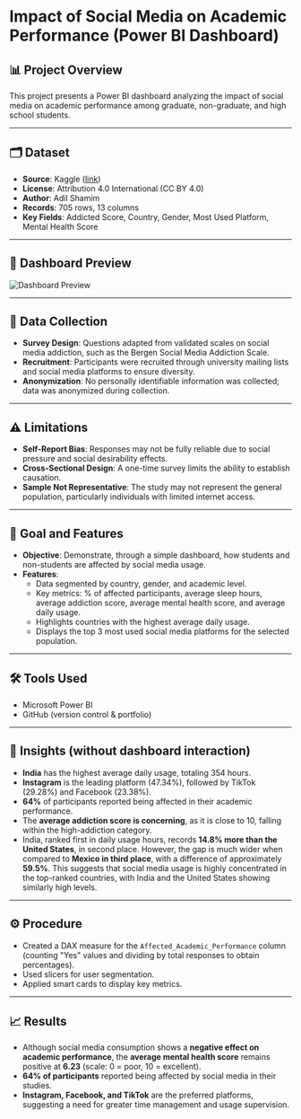 # Impact of Social Media on Academic Performance (Power BI Dashboard)

## 📊 Project Overview
This project presents a Power BI dashboard analyzing the impact of social media on academic performance among graduate, non-graduate, and high school students.

---

## 🗂 Dataset
- **Source**: Kaggle ([link](https://www.kaggle.com/datasets/adilshamim8/social-media-addiction-vs-relationships))  
- **License**: Attribution 4.0 International (CC BY 4.0)  
- **Author**: Adil Shamim  
- **Records**: 705 rows, 13 columns  
- **Key Fields**: Addicted Score, Country, Gender, Most Used Platform, Mental Health Score  

---

## 📸 Dashboard Preview
![Dashboard Preview](`dashboard_preview.png`)

---

## 📑 Data Collection
- **Survey Design**: Questions adapted from validated scales on social media addiction, such as the Bergen Social Media Addiction Scale.  
- **Recruitment**: Participants were recruited through university mailing lists and social media platforms to ensure diversity.  
- **Anonymization**: No personally identifiable information was collected; data was anonymized during collection.  

---

## ⚠️ Limitations
- **Self-Report Bias**: Responses may not be fully reliable due to social pressure and social desirability effects.  
- **Cross-Sectional Design**: A one-time survey limits the ability to establish causation.  
- **Sample Not Representative**: The study may not represent the general population, particularly individuals with limited internet access.  

---

## 🎯 Goal and Features
- **Objective**: Demonstrate, through a simple dashboard, how students and non-students are affected by social media usage.  
- **Features**:  
  - Data segmented by country, gender, and academic level.  
  - Key metrics: % of affected participants, average sleep hours, average addiction score, average mental health score, and average daily usage.  
  - Highlights countries with the highest average daily usage.  
  - Displays the top 3 most used social media platforms for the selected population.  

---

## 🛠 Tools Used
- Microsoft Power BI  
- GitHub (version control & portfolio)  

---

## 🔎 Insights (without dashboard interaction)
- **India** has the highest average daily usage, totaling 354 hours.  
- **Instagram** is the leading platform (47.34%), followed by TikTok (29.28%) and Facebook (23.38%).  
- **64%** of participants reported being affected in their academic performance.  
- The **average addiction score is concerning**, as it is close to 10, falling within the high-addiction category.  
- India, ranked first in daily usage hours, records **14.8% more than the United States**, in second place. However, the gap is much wider when compared to **Mexico in third place**, with a difference of approximately **59.5%**. This suggests that social media usage is highly concentrated in the top-ranked countries, with India and the United States showing similarly high levels.  

---

## ⚙️ Procedure
- Created a DAX measure for the `Affected_Academic_Performance` column (counting "Yes" values and dividing by total responses to obtain percentages).  
- Used slicers for user segmentation.  
- Applied smart cards to display key metrics.  

---

## 📈 Results
- Although social media consumption shows a **negative effect on academic performance**, the **average mental health score** remains positive at **6.23** (scale: 0 = poor, 10 = excellent).  
- **64% of participants** reported being affected by social media in their studies.  
- **Instagram, Facebook, and TikTok** are the preferred platforms, suggesting a need for greater time management and usage supervision.  
